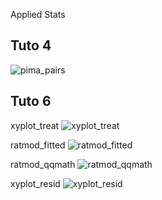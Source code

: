 Applied Stats

## Tuto 4

![pima_pairs](https://github.com/ninazuhairi/sm4337/assets/127283289/6eba79ae-3f18-4052-9cb7-abc413de3493)

## Tuto 6

xyplot_treat
![xyplot_treat](https://github.com/ninazuhairi/sm4337/assets/127283289/e0dec1e4-470b-41cd-9ec7-7166a44120e4)

ratmod_fitted
![ratmod_fitted](https://github.com/ninazuhairi/sm4337/assets/127283289/f2c78f12-af7b-4d29-ad49-7d2b29c5fd08)

ratmod_qqmath
![ratmod_qqmath](https://github.com/ninazuhairi/sm4337/assets/127283289/31e9c4e2-9e51-4862-a0e0-a300e3b29a79)

xyplot_resid
![xyplot_resid](https://github.com/ninazuhairi/sm4337/assets/127283289/13ef67dc-4cff-4d73-998b-bc26b5a09297)
